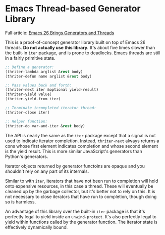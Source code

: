 # Emacs Thread-based Generator Library

Full article:
[Emacs 26 Brings Generators and Threads](http://nullprogram.com/blog/2018/05/31/)

This is a proof-of-concept generator library built on top of Emacs 26
threads. **Do not actually use this library.** It's about five times
slower than the built-in `iter` package, and is prone to deadlocks.
Emacs threads are still in a fairly primitive state.

```el
;; Define a generator:
(thriter-lambda arglist &rest body)
(thriter-defun name arglist &rest body)

;; Pass values back and forth:
(thriter-next iter &optional yield-result)
(thriter-yield value)
(thriter-yield-from iter)

;; Terminate incompleted iterator thread:
(thriter-close iter)

;; Helper function:
(thriter-do var-and-iter &rest body)
```

The API is nearly the same as the `iter` package except that a signal
is not used to indicate iterator completion. Instead, `thriter-next`
always returns a cons whose first element indicates completion and
whose second element is the yield result. This is more similar
JavaScript's generators than Python's generators.

Iterator objects returned by generator functoins are opaque and you
shouldn't rely on any part of its internals.

Similar to with `iter`, iterators that have not been run to completion
will hold onto expensive resources, in this case a thread. These will
eventually be cleaned up by the garbage collector, but it's better not
to rely on this. It is not necessary to close iterators that have run
to completion, though doing so is harmless.

An advantage of this library over the built-in `iter` package is that
it's perfectly legal to yield inside an `unwind-protect`. It's also
perfectly legal to yield within functions called by the generator
function. The iterator state is effectively dynamically bound.
